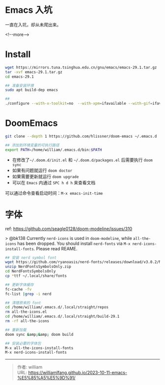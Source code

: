 # Emacs 入坑


一直在入坑，却从未爬出来。

&lt;!--more--&gt;

# Install

```bash
wget https://mirrors.tuna.tsinghua.edu.cn/gnu/emacs/emacs-29.1.tar.gz
tar -xvf emacs-29.1.tar.gz
cd emacs-29.1

## 准备安装环境
sudo apt build-dep emacs

##
./configure --with-x-toolkit=no  --with-xpm=ifavailable --with-gif=ifavailable  --with-pop
```

# DoomEmacs

```bash
git clone --depth 1 https://github.com/hlissner/doom-emacs ~/.emacs.d

## 添加到环境变量的可执行路径
export PATH=/home/william/.emacs.d/bin:$PATH
```

- 在修改了`~/.doom.d/init.el` 和 `~/.doom.d/packages.el` 后需要执行 `doom sync`
- 如果有问题就运行 `doom doctor`
- 如果需要更新就运行 `doom upgrade`
- 可以在 `Emacs` 内通过 `SPC h d h` 来查看文档

可以通过命令查看启动时间：`M-x emacs-init-time`

# 字体

ref: https://github.com/seagle0128/doom-modeline/issues/310

&gt; @bk138 Currently `nerd-icons` is used in `doom-modeline`, while `all-the-icons` has been dropped. You should install `nerd-fonts` via `M-x nerd-icons-install-fonts`. Please read REAME.

```bash
## 安装 nerd symbol font
wget https://github.com/ryanoasis/nerd-fonts/releases/download/v3.0.2/NerdFontsSymbolsOnly.zip
unzip NerdFontsSymbolsOnly.zip
cd NerdFontsSymbolsOnly
cp *ttf ~/.local/share/fonts

## 更新字体缓存
fc-cache -fv
fc-list |grep -i nerd

## 清理原来的 font
cd /home/william/.emacs.d/.local/straight/repos
rm all-the-icons.el
cd /home/william/.emacs.d/.local/straight/build-29.1
rm -rf all-the-icons

## 重新加载
doom sync &amp;&amp; doom build

## 安装必要的字体包
M-x all-the-icons-install-fonts
M-x nerd-icons-install-fonts
```


---

> 作者: william  
> URL: https://williamlfang.github.io/2023-10-11-emacs-%E5%85%A5%E5%9D%91/  

